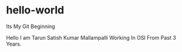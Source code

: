 # hello-world
Its My Git Beginning

Hello I am Tarun Satish Kumar Mallampalli Working In OSI From Past 3 Years.
